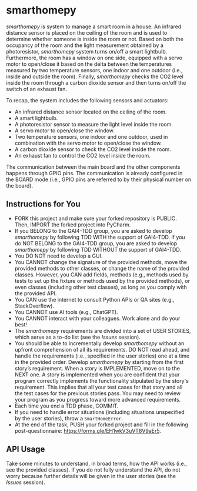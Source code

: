 # smarthomepy
_smarthomepy_ is system to manage a smart room in a house. An infrared distance sensor is placed on the ceiling of the room and is used to determine whether someone is inside the room or not. Based on both the occupancy of the room and the light measurement obtained by a photoresistor, _smarthomepy_ system turns on/off a smart lightbulb. Furthermore, the room has a window on one side, equipped with a servo motor to open/close it based on the delta between the temperatures measured by two temperature sensors, one indoor and one outdoor (i.e., inside and outside the room). Finally, _smarthomepy_ checks the CO2 level inside the room through a carbon dioxide sensor and then turns on/off the switch of an exhaust fan.

To recap, the system includes the following sensors and actuators:
* An infrared distance sensor located on the ceiling of the room.
* A smart lightbulb.
* A photoresistor sensor to measure the light level inside the room.
* A servo motor to open/close the window.
* Two temperature sensors, one indoor and one outdoor, used in combination with the servo motor to open/close the window.
* A carbon dioxide sensor to check the CO2 level inside the room.
* An exhaust fan to control the CO2 level inside the room.
  
The communication between the main board and the other components happens through GPIO pins. The communication is already configured in the BOARD mode (i.e., GPIO pins are referred to by their physical number on the board).

## Instructions for You
* FORK this project and make sure your forked repository is PUBLIC. Then, IMPORT the forked project into PyCharm.
* If you BELONG to the GAI4-TDD group, you are asked to develop _smarthomepy_ by following TDD WITH the support of GAI4-TDD. If you do NOT BELONG to the GAI4-TDD group, you are asked to develop _smarthomepy_ by following TDD WITHOUT the support of GAI4-TDD.
* You DO NOT need to develop a GUI.
* You CANNOT change the signature of the provided methods, move the provided methods to other classes, or change the name of the provided classes. However, you CAN add fields, methods (e.g., methods used by tests to set up the fixture or methods used by the provided methods), or even classes (including other test classes), as long as you comply with the provided API.
* You CAN use the internet to consult Python APIs or QA sites (e.g., StackOverflow).
* You CANNOT use AI tools (e.g., ChatGPT).
* You CANNOT interact with your colleagues. Work alone and do your best!
* The _smarthomepy_ requirements are divided into a set of USER STORIES, which serve as a to-do list (see the _Issues_ session).
* You should be able to incrementally develop _smarthomepy_ without an upfront comprehension of all its requirements. DO NOT read ahead, and handle the requirements (i.e., specified in the user stories) one at a time in the provided order. Develop _smarthomepy_ by starting from the first story’s requirement. When a story is IMPLEMENTED, move on to the NEXT one. A story is implemented when you are confident that your program correctly implements the functionality stipulated by the story's requirement. This implies that all your test cases for that story and all the test cases for the previous stories pass. You may need to review your program as you progress toward more advanced requirements.
* Each time you end a TDD phase, COMMIT.
* If you need to handle error situations (including situations unspecified by the user stories), throw a ```SmartHomeError```.
* At the end of the task, PUSH your forked project and fill in the following post-questionnaire: https://forms.gle/EH1wkV3uVT8V9aEr5.

## API Usage
Take some minutes to understand, in broad terms, how the API works (i.e., see the provided classes). If you do not fully understand the API, do not worry because further details will be given in the user stories (see the _Issues_ session).
